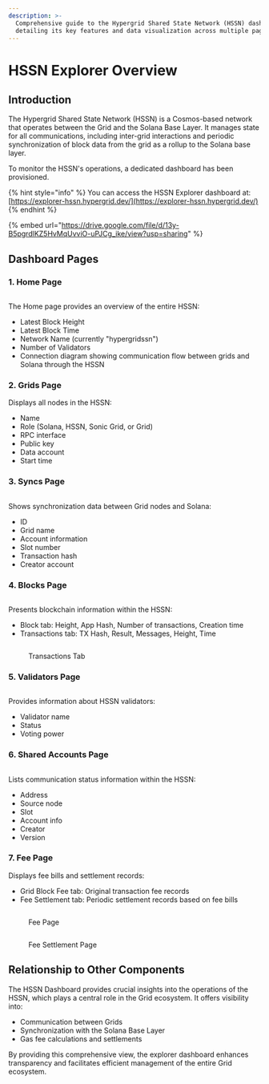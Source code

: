 ```yaml
---
description: >-
  Comprehensive guide to the Hypergrid Shared State Network (HSSN) dashboard,
  detailing its key features and data visualization across multiple pages.
---
```


# HSSN Explorer Overview

## Introduction

The Hypergrid Shared State Network (HSSN) is a Cosmos-based network that operates between the Grid and the Solana Base Layer. It manages state for all communications, including inter-grid interactions and periodic synchronization of block data from the grid as a rollup to the Solana base layer.

To monitor the HSSN's operations, a dedicated dashboard has been provisioned.&#x20;

{% hint style="info" %}
You can access the HSSN Explorer dashboard at: [https://explorer-hssn.hypergrid.dev/](https://explorer-hssn.hypergrid.dev/)
{% endhint %}

{% embed url="https://drive.google.com/file/d/13y-B5pgrdlKZ5HvMqUvviO-uPJCg_ike/view?usp=sharing" %}

## Dashboard Pages

### 1. Home Page

<figure><img src="../../.gitbook/assets/image (5).png" alt=""><figcaption></figcaption></figure>

The Home page provides an overview of the entire HSSN:

* Latest Block Height
* Latest Block Time
* Network Name (currently "hypergridssn")
* Number of Validators
* Connection diagram showing communication flow between grids and Solana through the HSSN

### 2. Grids Page



Displays all nodes in the HSSN:

* Name
* Role (Solana, HSSN, Sonic Grid, or Grid)
* RPC interface
* Public key
* Data account
* Start time

### 3. Syncs Page

<figure><img src="../../.gitbook/assets/image (7).png" alt=""><figcaption></figcaption></figure>

Shows synchronization data between Grid nodes and Solana:

* ID
* Grid name
* Account information
* Slot number
* Transaction hash
* Creator account

### 4. Blocks Page

<figure><img src="../../.gitbook/assets/image (8).png" alt=""><figcaption></figcaption></figure>

Presents blockchain information within the HSSN:

* Block tab: Height, App Hash, Number of transactions, Creation time
* Transactions tab: TX Hash, Result, Messages, Height, Time

<figure><img src="../../.gitbook/assets/image (9).png" alt=""><figcaption><p>Transactions Tab</p></figcaption></figure>

### 5. Validators Page

<figure><img src="../../.gitbook/assets/image (10).png" alt=""><figcaption></figcaption></figure>

Provides information about HSSN validators:

* Validator name
* Status
* Voting power

### 6. Shared Accounts Page

<figure><img src="../../.gitbook/assets/image (12).png" alt=""><figcaption></figcaption></figure>

Lists communication status information within the HSSN:

* Address
* Source node
* Slot
* Account info
* Creator
* Version

### 7. Fee Page

Displays fee bills and settlement records:

* Grid Block Fee tab: Original transaction fee records
* Fee Settlement tab: Periodic settlement records based on fee bills

<figure><img src="../../.gitbook/assets/image (13).png" alt=""><figcaption><p>Fee Page</p></figcaption></figure>

<figure><img src="../../.gitbook/assets/image (14).png" alt=""><figcaption><p>Fee Settlement Page</p></figcaption></figure>

## Relationship to Other Components

The HSSN Dashboard provides crucial insights into the operations of the HSSN, which plays a central role in the Grid ecosystem. It offers visibility into:

* Communication between Grids
* Synchronization with the Solana Base Layer
* Gas fee calculations and settlements

By providing this comprehensive view, the explorer dashboard enhances transparency and facilitates efficient management of the entire Grid ecosystem.
